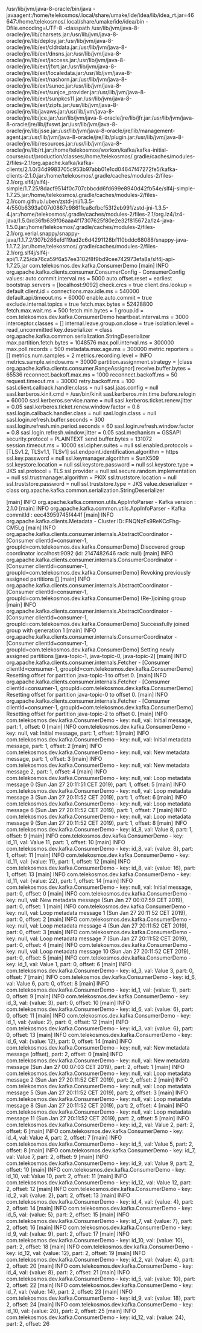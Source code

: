 /usr/lib/jvm/java-8-oracle/bin/java -javaagent:/home/telekosmos/.local/share/umake/ide/idea/lib/idea_rt.jar=46647:/home/telekosmos/.local/share/umake/ide/idea/bin -Dfile.encoding=UTF-8 -classpath /usr/lib/jvm/java-8-oracle/jre/lib/charsets.jar:/usr/lib/jvm/java-8-oracle/jre/lib/deploy.jar:/usr/lib/jvm/java-8-oracle/jre/lib/ext/cldrdata.jar:/usr/lib/jvm/java-8-oracle/jre/lib/ext/dnsns.jar:/usr/lib/jvm/java-8-oracle/jre/lib/ext/jaccess.jar:/usr/lib/jvm/java-8-oracle/jre/lib/ext/jfxrt.jar:/usr/lib/jvm/java-8-oracle/jre/lib/ext/localedata.jar:/usr/lib/jvm/java-8-oracle/jre/lib/ext/nashorn.jar:/usr/lib/jvm/java-8-oracle/jre/lib/ext/sunec.jar:/usr/lib/jvm/java-8-oracle/jre/lib/ext/sunjce_provider.jar:/usr/lib/jvm/java-8-oracle/jre/lib/ext/sunpkcs11.jar:/usr/lib/jvm/java-8-oracle/jre/lib/ext/zipfs.jar:/usr/lib/jvm/java-8-oracle/jre/lib/javaws.jar:/usr/lib/jvm/java-8-oracle/jre/lib/jce.jar:/usr/lib/jvm/java-8-oracle/jre/lib/jfr.jar:/usr/lib/jvm/java-8-oracle/jre/lib/jfxswt.jar:/usr/lib/jvm/java-8-oracle/jre/lib/jsse.jar:/usr/lib/jvm/java-8-oracle/jre/lib/management-agent.jar:/usr/lib/jvm/java-8-oracle/jre/lib/plugin.jar:/usr/lib/jvm/java-8-oracle/jre/lib/resources.jar:/usr/lib/jvm/java-8-oracle/jre/lib/rt.jar:/home/telekosmos/workon/kafka/kafka-initial-course/out/production/classes:/home/telekosmos/.gradle/caches/modules-2/files-2.1/org.apache.kafka/kafka-clients/2.1.0/34d9983705c953b97abb01e1cd04647f47272fe5/kafka-clients-2.1.0.jar:/home/telekosmos/.gradle/caches/modules-2/files-2.1/org.slf4j/slf4j-simple/1.7.25/8dacf9514f0c707cbbcdd6fd699e8940d42fb54e/slf4j-simple-1.7.25.jar:/home/telekosmos/.gradle/caches/modules-2/files-2.1/com.github.luben/zstd-jni/1.3.5-4/550b6393a007d0867c98611ca8cfbcf53f2eb991/zstd-jni-1.3.5-4.jar:/home/telekosmos/.gradle/caches/modules-2/files-2.1/org.lz4/lz4-java/1.5.0/d36fb639f06aaa4f17307625f80e2e32f815672a/lz4-java-1.5.0.jar:/home/telekosmos/.gradle/caches/modules-2/files-2.1/org.xerial.snappy/snappy-java/1.1.7.2/307b286efd119ad2c6d4291128bf110bddc68088/snappy-java-1.1.7.2.jar:/home/telekosmos/.gradle/caches/modules-2/files-2.1/org.slf4j/slf4j-api/1.7.25/da76ca59f6a57ee3102f8f9bd9cee742973efa8a/slf4j-api-1.7.25.jar com.telekosmos.dev.kafka.ConsumerDemo
[main] INFO org.apache.kafka.clients.consumer.ConsumerConfig - ConsumerConfig values:
	auto.commit.interval.ms = 5000
	auto.offset.reset = earliest
	bootstrap.servers = [localhost:9092]
	check.crcs = true
	client.dns.lookup = default
	client.id =
	connections.max.idle.ms = 540000
	default.api.timeout.ms = 60000
	enable.auto.commit = true
	exclude.internal.topics = true
	fetch.max.bytes = 52428800
	fetch.max.wait.ms = 500
	fetch.min.bytes = 1
	group.id = com.telekosmos.dev.kafka.ConsumerDemo
	heartbeat.interval.ms = 3000
	interceptor.classes = []
	internal.leave.group.on.close = true
	isolation.level = read_uncommitted
	key.deserializer = class org.apache.kafka.common.serialization.StringDeserializer
	max.partition.fetch.bytes = 1048576
	max.poll.interval.ms = 300000
	max.poll.records = 500
	metadata.max.age.ms = 300000
	metric.reporters = []
	metrics.num.samples = 2
	metrics.recording.level = INFO
	metrics.sample.window.ms = 30000
	partition.assignment.strategy = [class org.apache.kafka.clients.consumer.RangeAssignor]
	receive.buffer.bytes = 65536
	reconnect.backoff.max.ms = 1000
	reconnect.backoff.ms = 50
	request.timeout.ms = 30000
	retry.backoff.ms = 100
	sasl.client.callback.handler.class = null
	sasl.jaas.config = null
	sasl.kerberos.kinit.cmd = /usr/bin/kinit
	sasl.kerberos.min.time.before.relogin = 60000
	sasl.kerberos.service.name = null
	sasl.kerberos.ticket.renew.jitter = 0.05
	sasl.kerberos.ticket.renew.window.factor = 0.8
	sasl.login.callback.handler.class = null
	sasl.login.class = null
	sasl.login.refresh.buffer.seconds = 300
	sasl.login.refresh.min.period.seconds = 60
	sasl.login.refresh.window.factor = 0.8
	sasl.login.refresh.window.jitter = 0.05
	sasl.mechanism = GSSAPI
	security.protocol = PLAINTEXT
	send.buffer.bytes = 131072
	session.timeout.ms = 10000
	ssl.cipher.suites = null
	ssl.enabled.protocols = [TLSv1.2, TLSv1.1, TLSv1]
	ssl.endpoint.identification.algorithm = https
	ssl.key.password = null
	ssl.keymanager.algorithm = SunX509
	ssl.keystore.location = null
	ssl.keystore.password = null
	ssl.keystore.type = JKS
	ssl.protocol = TLS
	ssl.provider = null
	ssl.secure.random.implementation = null
	ssl.trustmanager.algorithm = PKIX
	ssl.truststore.location = null
	ssl.truststore.password = null
	ssl.truststore.type = JKS
	value.deserializer = class org.apache.kafka.common.serialization.StringDeserializer

[main] INFO org.apache.kafka.common.utils.AppInfoParser - Kafka version : 2.1.0
[main] INFO org.apache.kafka.common.utils.AppInfoParser - Kafka commitId : eec43959745f444f
[main] INFO org.apache.kafka.clients.Metadata - Cluster ID: FNQNzFs9ReKCcFhg-CM5Lg
[main] INFO org.apache.kafka.clients.consumer.internals.AbstractCoordinator - [Consumer clientId=consumer-1, groupId=com.telekosmos.dev.kafka.ConsumerDemo] Discovered group coordinator localhost:9092 (id: 2147482646 rack: null)
[main] INFO org.apache.kafka.clients.consumer.internals.ConsumerCoordinator - [Consumer clientId=consumer-1, groupId=com.telekosmos.dev.kafka.ConsumerDemo] Revoking previously assigned partitions []
[main] INFO org.apache.kafka.clients.consumer.internals.AbstractCoordinator - [Consumer clientId=consumer-1, groupId=com.telekosmos.dev.kafka.ConsumerDemo] (Re-)joining group
[main] INFO org.apache.kafka.clients.consumer.internals.AbstractCoordinator - [Consumer clientId=consumer-1, groupId=com.telekosmos.dev.kafka.ConsumerDemo] Successfully joined group with generation 1
[main] INFO org.apache.kafka.clients.consumer.internals.ConsumerCoordinator - [Consumer clientId=consumer-1, groupId=com.telekosmos.dev.kafka.ConsumerDemo] Setting newly assigned partitions [java-topic-1, java-topic-0, java-topic-2]
[main] INFO org.apache.kafka.clients.consumer.internals.Fetcher - [Consumer clientId=consumer-1, groupId=com.telekosmos.dev.kafka.ConsumerDemo] Resetting offset for partition java-topic-1 to offset 0.
[main] INFO org.apache.kafka.clients.consumer.internals.Fetcher - [Consumer clientId=consumer-1, groupId=com.telekosmos.dev.kafka.ConsumerDemo] Resetting offset for partition java-topic-0 to offset 0.
[main] INFO org.apache.kafka.clients.consumer.internals.Fetcher - [Consumer clientId=consumer-1, groupId=com.telekosmos.dev.kafka.ConsumerDemo] Resetting offset for partition java-topic-2 to offset 0.
[main] INFO com.telekosmos.dev.kafka.ConsumerDemo - key: null, val: Initial message, part: 1, offset: 0
[main] INFO com.telekosmos.dev.kafka.ConsumerDemo - key: null, val: Initial message, part: 1, offset: 1
[main] INFO com.telekosmos.dev.kafka.ConsumerDemo - key: null, val: Initial metadata message, part: 1, offset: 2
[main] INFO com.telekosmos.dev.kafka.ConsumerDemo - key: null, val: New metadata message, part: 1, offset: 3
[main] INFO com.telekosmos.dev.kafka.ConsumerDemo - key: null, val: New metadata message 2, part: 1, offset: 4
[main] INFO com.telekosmos.dev.kafka.ConsumerDemo - key: null, val: Loop metadata message 0 (Sun Jan 27 20:11:51 CET 2019), part: 1, offset: 5
[main] INFO com.telekosmos.dev.kafka.ConsumerDemo - key: null, val: Loop metadata message 3 (Sun Jan 27 20:11:52 CET 2019), part: 1, offset: 6
[main] INFO com.telekosmos.dev.kafka.ConsumerDemo - key: null, val: Loop metadata message 6 (Sun Jan 27 20:11:52 CET 2019), part: 1, offset: 7
[main] INFO com.telekosmos.dev.kafka.ConsumerDemo - key: null, val: Loop metadata message 9 (Sun Jan 27 20:11:52 CET 2019), part: 1, offset: 8
[main] INFO com.telekosmos.dev.kafka.ConsumerDemo - key: id_8, val: Value 8, part: 1, offset: 9
[main] INFO com.telekosmos.dev.kafka.ConsumerDemo - key: id_11, val: Value 11, part: 1, offset: 10
[main] INFO com.telekosmos.dev.kafka.ConsumerDemo - key: id_8, val: {value: 8}, part: 1, offset: 11
[main] INFO com.telekosmos.dev.kafka.ConsumerDemo - key: id_11, val: {value: 11}, part: 1, offset: 12
[main] INFO com.telekosmos.dev.kafka.ConsumerDemo - key: id_8, val: {value: 16}, part: 1, offset: 13
[main] INFO com.telekosmos.dev.kafka.ConsumerDemo - key: id_11, val: {value: 22}, part: 1, offset: 14
[main] INFO com.telekosmos.dev.kafka.ConsumerDemo - key: null, val: Initial message, part: 0, offset: 0
[main] INFO com.telekosmos.dev.kafka.ConsumerDemo - key: null, val: New metadata message (Sun Jan 27 00:07:59 CET 2019), part: 0, offset: 1
[main] INFO com.telekosmos.dev.kafka.ConsumerDemo - key: null, val: Loop metadata message 1 (Sun Jan 27 20:11:52 CET 2019), part: 0, offset: 2
[main] INFO com.telekosmos.dev.kafka.ConsumerDemo - key: null, val: Loop metadata message 4 (Sun Jan 27 20:11:52 CET 2019), part: 0, offset: 3
[main] INFO com.telekosmos.dev.kafka.ConsumerDemo - key: null, val: Loop metadata message 7 (Sun Jan 27 20:11:52 CET 2019), part: 0, offset: 4
[main] INFO com.telekosmos.dev.kafka.ConsumerDemo - key: null, val: Loop metadata message 10 (Sun Jan 27 20:11:52 CET 2019), part: 0, offset: 5
[main] INFO com.telekosmos.dev.kafka.ConsumerDemo - key: id_1, val: Value 1, part: 0, offset: 6
[main] INFO com.telekosmos.dev.kafka.ConsumerDemo - key: id_3, val: Value 3, part: 0, offset: 7
[main] INFO com.telekosmos.dev.kafka.ConsumerDemo - key: id_6, val: Value 6, part: 0, offset: 8
[main] INFO com.telekosmos.dev.kafka.ConsumerDemo - key: id_1, val: {value: 1}, part: 0, offset: 9
[main] INFO com.telekosmos.dev.kafka.ConsumerDemo - key: id_3, val: {value: 3}, part: 0, offset: 10
[main] INFO com.telekosmos.dev.kafka.ConsumerDemo - key: id_6, val: {value: 6}, part: 0, offset: 11
[main] INFO com.telekosmos.dev.kafka.ConsumerDemo - key: id_1, val: {value: 2}, part: 0, offset: 12
[main] INFO com.telekosmos.dev.kafka.ConsumerDemo - key: id_3, val: {value: 6}, part: 0, offset: 13
[main] INFO com.telekosmos.dev.kafka.ConsumerDemo - key: id_6, val: {value: 12}, part: 0, offset: 14
[main] INFO com.telekosmos.dev.kafka.ConsumerDemo - key: null, val: New metadata message (offset), part: 2, offset: 0
[main] INFO com.telekosmos.dev.kafka.ConsumerDemo - key: null, val: New metadata message (Sun Jan 27 00:07:03 CET 2019), part: 2, offset: 1
[main] INFO com.telekosmos.dev.kafka.ConsumerDemo - key: null, val: Loop metadata message 2 (Sun Jan 27 20:11:52 CET 2019), part: 2, offset: 2
[main] INFO com.telekosmos.dev.kafka.ConsumerDemo - key: null, val: Loop metadata message 5 (Sun Jan 27 20:11:52 CET 2019), part: 2, offset: 3
[main] INFO com.telekosmos.dev.kafka.ConsumerDemo - key: null, val: Loop metadata message 8 (Sun Jan 27 20:11:52 CET 2019), part: 2, offset: 4
[main] INFO com.telekosmos.dev.kafka.ConsumerDemo - key: null, val: Loop metadata message 11 (Sun Jan 27 20:11:52 CET 2019), part: 2, offset: 5
[main] INFO com.telekosmos.dev.kafka.ConsumerDemo - key: id_2, val: Value 2, part: 2, offset: 6
[main] INFO com.telekosmos.dev.kafka.ConsumerDemo - key: id_4, val: Value 4, part: 2, offset: 7
[main] INFO com.telekosmos.dev.kafka.ConsumerDemo - key: id_5, val: Value 5, part: 2, offset: 8
[main] INFO com.telekosmos.dev.kafka.ConsumerDemo - key: id_7, val: Value 7, part: 2, offset: 9
[main] INFO com.telekosmos.dev.kafka.ConsumerDemo - key: id_9, val: Value 9, part: 2, offset: 10
[main] INFO com.telekosmos.dev.kafka.ConsumerDemo - key: id_10, val: Value 10, part: 2, offset: 11
[main] INFO com.telekosmos.dev.kafka.ConsumerDemo - key: id_12, val: Value 12, part: 2, offset: 12
[main] INFO com.telekosmos.dev.kafka.ConsumerDemo - key: id_2, val: {value: 2}, part: 2, offset: 13
[main] INFO com.telekosmos.dev.kafka.ConsumerDemo - key: id_4, val: {value: 4}, part: 2, offset: 14
[main] INFO com.telekosmos.dev.kafka.ConsumerDemo - key: id_5, val: {value: 5}, part: 2, offset: 15
[main] INFO com.telekosmos.dev.kafka.ConsumerDemo - key: id_7, val: {value: 7}, part: 2, offset: 16
[main] INFO com.telekosmos.dev.kafka.ConsumerDemo - key: id_9, val: {value: 9}, part: 2, offset: 17
[main] INFO com.telekosmos.dev.kafka.ConsumerDemo - key: id_10, val: {value: 10}, part: 2, offset: 18
[main] INFO com.telekosmos.dev.kafka.ConsumerDemo - key: id_12, val: {value: 12}, part: 2, offset: 19
[main] INFO com.telekosmos.dev.kafka.ConsumerDemo - key: id_2, val: {value: 4}, part: 2, offset: 20
[main] INFO com.telekosmos.dev.kafka.ConsumerDemo - key: id_4, val: {value: 8}, part: 2, offset: 21
[main] INFO com.telekosmos.dev.kafka.ConsumerDemo - key: id_5, val: {value: 10}, part: 2, offset: 22
[main] INFO com.telekosmos.dev.kafka.ConsumerDemo - key: id_7, val: {value: 14}, part: 2, offset: 23
[main] INFO com.telekosmos.dev.kafka.ConsumerDemo - key: id_9, val: {value: 18}, part: 2, offset: 24
[main] INFO com.telekosmos.dev.kafka.ConsumerDemo - key: id_10, val: {value: 20}, part: 2, offset: 25
[main] INFO com.telekosmos.dev.kafka.ConsumerDemo - key: id_12, val: {value: 24}, part: 2, offset: 26
